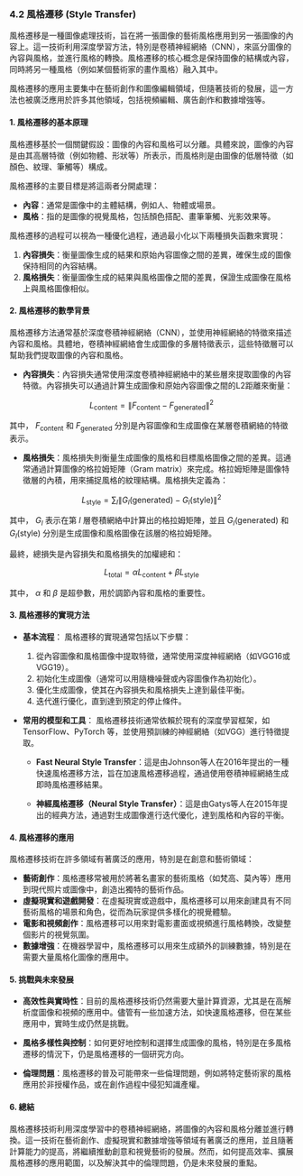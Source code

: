 ### 4.2 **風格遷移 (Style Transfer)**

風格遷移是一種圖像處理技術，旨在將一張圖像的藝術風格應用到另一張圖像的內容上。這一技術利用深度學習方法，特別是卷積神經網絡（CNN），來區分圖像的內容與風格，並進行風格的轉換。風格遷移的核心概念是保持圖像的結構或內容，同時將另一種風格（例如某個藝術家的畫作風格）融入其中。

風格遷移的應用主要集中在藝術創作和圖像編輯領域，但隨著技術的發展，這一方法也被廣泛應用於許多其他領域，包括視頻編輯、廣告創作和數據增強等。

#### 1. **風格遷移的基本原理**

風格遷移基於一個關鍵假設：圖像的內容和風格可以分離。具體來說，圖像的內容是由其高層特徵（例如物體、形狀等）所表示，而風格則是由圖像的低層特徵（如顏色、紋理、筆觸等）構成。

風格遷移的主要目標是將這兩者分開處理：

- **內容**：通常是圖像中的主體結構，例如人、物體或場景。
- **風格**：指的是圖像的視覺風格，包括顏色搭配、畫筆筆觸、光影效果等。

風格遷移的過程可以視為一種優化過程，通過最小化以下兩種損失函數來實現：

1. **內容損失**：衡量圖像生成的結果和原始內容圖像之間的差異，確保生成的圖像保持相同的內容結構。
2. **風格損失**：衡量圖像生成的結果與風格圖像之間的差異，保證生成圖像在風格上與風格圖像相似。

#### 2. **風格遷移的數學背景**

風格遷移方法通常基於深度卷積神經網絡（CNN），並使用神經網絡的特徵來描述內容和風格。具體地，卷積神經網絡會生成圖像的多層特徵表示，這些特徵層可以幫助我們提取圖像的內容和風格。

- **內容損失**：內容損失通常使用深度卷積神經網絡中的某些層來提取圖像的內容特徵。內容損失可以通過計算生成圖像和原始內容圖像之間的L2距離來衡量：
  
$$L_{\text{content}} = \| F_{\text{content}} - F_{\text{generated}} \|^2$$

  其中， $`F_{\text{content}}`$  和  $`F_{\text{generated}}`$  分別是內容圖像和生成圖像在某層卷積網絡的特徵表示。

- **風格損失**：風格損失則衡量生成圖像的風格和目標風格圖像之間的差異。這通常通過計算圖像的格拉姆矩陣（Gram matrix）來完成。格拉姆矩陣是圖像特徵層的內積，用來捕捉風格的紋理結構。風格損失定義為：
  
$$L_{\text{style}} = \sum_l \| G_l(\text{generated}) - G_l(\text{style}) \|^2$$

  其中， $`G_l`$  表示在第  $`l`$  層卷積網絡中計算出的格拉姆矩陣，並且  $`G_l(\text{generated})`$  和  $`G_l(\text{style})`$  分別是生成圖像和風格圖像在該層的格拉姆矩陣。

最終，總損失是內容損失和風格損失的加權總和：

$$L_{\text{total}} = \alpha L_{\text{content}} + \beta L_{\text{style}}$$

其中， $`\alpha`$  和  $`\beta`$  是超參數，用於調節內容和風格的重要性。

#### 3. **風格遷移的實現方法**

- **基本流程**：
  風格遷移的實現通常包括以下步驟：
  1. 從內容圖像和風格圖像中提取特徵，通常使用深度神經網絡（如VGG16或VGG19）。
  2. 初始化生成圖像（通常可以用隨機噪聲或內容圖像作為初始化）。
  3. 優化生成圖像，使其在內容損失和風格損失上達到最佳平衡。
  4. 迭代進行優化，直到達到預定的停止條件。

- **常用的模型和工具**：
  風格遷移技術通常依賴於現有的深度學習框架，如 TensorFlow、PyTorch 等，並使用預訓練的神經網絡（如VGG）進行特徵提取。

  - **Fast Neural Style Transfer**：這是由Johnson等人在2016年提出的一種快速風格遷移方法，旨在加速風格遷移過程，通過使用卷積神經網絡生成即時風格遷移結果。

  - **神經風格遷移（Neural Style Transfer）**：這是由Gatys等人在2015年提出的經典方法，通過對生成圖像進行迭代優化，達到風格和內容的平衡。

#### 4. **風格遷移的應用**

風格遷移技術在許多領域有著廣泛的應用，特別是在創意和藝術領域：

- **藝術創作**：風格遷移常被用於將著名畫家的藝術風格（如梵高、莫內等）應用到現代照片或圖像中，創造出獨特的藝術作品。
- **虛擬現實和遊戲開發**：在虛擬現實或遊戲中，風格遷移可以用來創建具有不同藝術風格的場景和角色，從而為玩家提供多樣化的視覺體驗。
- **電影和視頻創作**：風格遷移可以用來對電影畫面或視頻進行風格轉換，改變整個影片的視覺氛圍。
- **數據增強**：在機器學習中，風格遷移可以用來生成額外的訓練數據，特別是在需要大量風格化圖像的應用中。

#### 5. **挑戰與未來發展**

- **高效性與實時性**：目前的風格遷移技術仍然需要大量計算資源，尤其是在高解析度圖像和視頻的應用中。儘管有一些加速方法，如快速風格遷移，但在某些應用中，實時生成仍然是挑戰。

- **風格多樣性與控制**：如何更好地控制和選擇生成圖像的風格，特別是在多風格遷移的情況下，仍是風格遷移的一個研究方向。

- **倫理問題**：風格遷移的普及可能帶來一些倫理問題，例如將特定藝術家的風格應用於非授權作品，或在創作過程中侵犯知識產權。

#### 6. **總結**

風格遷移技術利用深度學習中的卷積神經網絡，將圖像的內容和風格分離並進行轉換。這一技術在藝術創作、虛擬現實和數據增強等領域有著廣泛的應用，並且隨著計算能力的提高，將繼續推動創意和視覺藝術的發展。然而，如何提高效率、擴展風格遷移的應用範圍，以及解決其中的倫理問題，仍是未來發展的重點。
